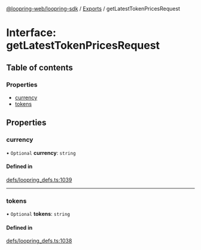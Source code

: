 [@loopring-web/loopring-sdk](../README.md) / [Exports](../modules.md) / getLatestTokenPricesRequest

# Interface: getLatestTokenPricesRequest

## Table of contents

### Properties

- [currency](getLatestTokenPricesRequest.md#currency)
- [tokens](getLatestTokenPricesRequest.md#tokens)

## Properties

### currency

• `Optional` **currency**: `string`

#### Defined in

[defs/loopring_defs.ts:1039](https://github.com/Loopring/loopring_sdk/blob/ee2acc4/src/defs/loopring_defs.ts#L1039)

___

### tokens

• `Optional` **tokens**: `string`

#### Defined in

[defs/loopring_defs.ts:1038](https://github.com/Loopring/loopring_sdk/blob/ee2acc4/src/defs/loopring_defs.ts#L1038)
